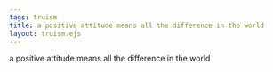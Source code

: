 ```yaml
---
tags: truism
title: a positive attitude means all the difference in the world
layout: truism.ejs
---
```


a positive attitude means all the difference in the world